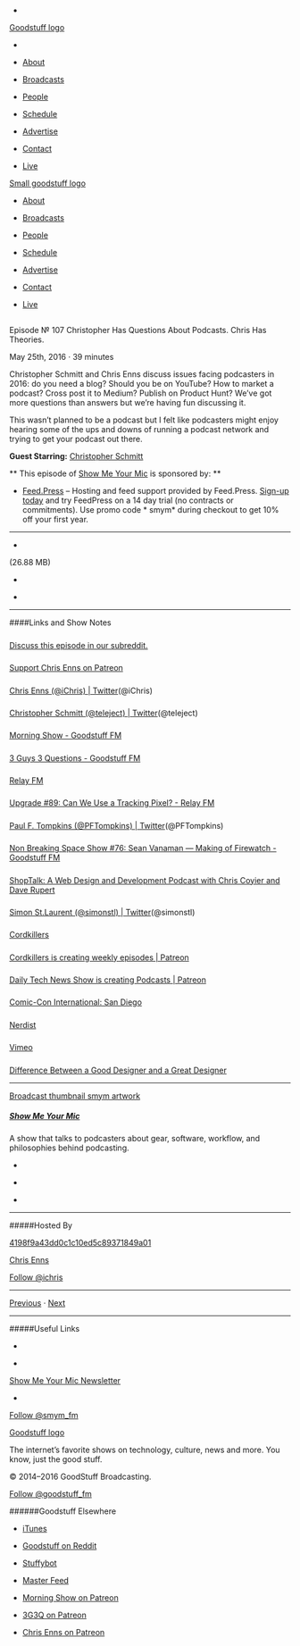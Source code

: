 

-
[Goodstuff logo](http://www.goodstuff.fm/)[](/assets/goodstuff_logo-17c1fe6f378352de5d7345f76152130b.svg)

-


-  [About](/about)

-  [Broadcasts](/broadcasts)

-  [People](/people)

-  [Schedule](/schedule)

-  [Advertise](/advertise)

-  [Contact](/contact)

-  [Live](/live)


[Small goodstuff logo](http://www.goodstuff.fm/)[](/assets/small_goodstuff_logo-bf032e72b9ec41494f4d90905f1ad619.svg)


-  [About](/about)

-  [Broadcasts](/broadcasts)

-  [People](/people)

-  [Schedule](/schedule)

-  [Advertise](/advertise)

-  [Contact](/contact)

-  [Live](/live)


##
Episode № 107
Christopher Has Questions About Podcasts. Chris Has Theories.


May 25th, 2016
&middot;
39
minutes


Christopher Schmitt and Chris Enns discuss issues facing podcasters in 2016: do you need a blog? Should you be on YouTube? How to market a podcast? Cross post it to Medium? Publish on Product Hunt? We&rsquo;ve got more questions than answers but we&rsquo;re having fun discussing it.


This wasn&rsquo;t planned to be a podcast but I felt like podcasters might enjoy hearing some of the ups and downs of running a podcast network and trying to get your podcast out there.


**Guest Starring:**
[Christopher Schmitt](/people/christopher-schmitt)


**
This episode of
[Show Me Your Mic](/smym)
is sponsored by:
**


-  [Feed.Press](http://feed.press/smym) – Hosting and feed support provided by Feed.Press.  [Sign-up today](http://feed.press/smym) and try FeedPress on a 14 day trial (no contracts or commitments). Use promo code * smym* during checkout to get 10% off your first year.


------------------------------


-
[](http://podcasts-1.feedpress.co/10590/smym-107.mp3)(26.88 MB)

-
[](http://twitter.com/intent/tweet?text=Show%20Me%20Your%20Mic%20%E2%84%96%20107%20on%20@goodstuff_fm%20-%20http://goodstuff.fm/smym/107)

-
[](http://www.facebook.com/sharer/sharer.php?u=http://goodstuff.fm/smym/107)


------------------------------


####Links and Show Notes

#####
[Discuss this episode in our subreddit.](https://www.reddit.com/r/Goodstuff_fm/comments/4l1v49/show_me_your_mic_107_christopher_has_questions/)


#####
[Support Chris Enns on Patreon](https://www.patreon.com/ichris?ty=h)


#####
[Chris Enns (@iChris) | Twitter](https://twitter.com/ichris)(@iChris)


#####
[Christopher Schmitt (@teleject) | Twitter](https://twitter.com/teleject)(@teleject)


#####
[Morning Show - Goodstuff FM](http://goodstuff.fm/morningshow)


#####
[3 Guys 3 Questions - Goodstuff FM](http://goodstuff.fm/3g3q)


#####
[Relay FM](https://www.relay.fm/)


#####
[Upgrade #89: Can We Use a Tracking Pixel? - Relay FM](https://www.relay.fm/upgrade/89)


#####
[Paul F. Tompkins (@PFTompkins) | Twitter](https://twitter.com/PFTompkins?ref_src=twsrc%5Egoogle%7Ctwcamp%5Eserp%7Ctwgr%5Eauthor)(@PFTompkins)


#####
[Non Breaking Space Show #76: Sean Vanaman — Making of Firewatch - Goodstuff FM](http://goodstuff.fm/nbsp/76)


#####
[ShopTalk: A Web Design and Development Podcast with Chris Coyier and Dave Rupert](http://shoptalkshow.com/)


#####
[Simon St.Laurent (@simonstl) | Twitter](https://twitter.com/simonstl?lang=en)(@simonstl)


#####
[Cordkillers](http://www.cordkillers.com/)


#####
[Cordkillers is creating weekly episodes | Patreon](https://www.patreon.com/cordkillers?alert=1&ty=h)


#####
[Daily Tech News Show is creating Podcasts | Patreon](https://www.patreon.com/dtns?ty=h)


#####
[Comic-Con International: San Diego](http://www.comic-con.org/)


#####
[Nerdist](http://nerdist.com/)


#####
[Vimeo](https://vimeo.com/home/myvideos)


#####
[Difference Between a Good Designer and a Great Designer](http://christopher.org/difference-between-a-good-designer-and-a-great-designer/)


------------------------------


[Broadcast thumbnail smym artwork](/smym)[](https://goodstuffs3.s3.amazonaws.com/uploads/broadcast/image/18/broadcast_thumbnail_smym_artwork.png)

##### [Show Me Your Mic](/smym)


A show that talks to podcasters about gear, software, workflow, and philosophies behind podcasting.

-
[](https://geo.itunes.apple.com/ca/podcast/show-me-your-mic/id602836998?mt=2&at=10l4Ki)

-
[](http://feeds.goodstuff.fm/smym)

-
[](mailto:chris+smym@goodstuff.fm?cc=sponsorship%40goodstuff.fm&subject=%5BGoodStuff%20FM%5D%20Sponsorship%20Inquiry%20for%20Show%20Me%20Your%20Mic)


------------------------------


#####Hosted By


[4198f9a43dd0c1c10ed5c89371849a01](/people/chris-enns)[](http://gravatar.com/avatar/4198f9a43dd0c1c10ed5c89371849a01.png?s=300&r=pg)

[Chris Enns](/people/chris-enns)


[Follow @ichris](https://twitter.com/ichris)


------------------------------


[Previous](/smym/106)
&middot;
[Next](/smym/108)


------------------------------


#####Useful Links

-
[](mailto:chris+smym@goodstuff.fm?subject=%5BGoodstuff%20FM%5D%20Feedback%20for%20Show%20Me%20Your%20Mic)

-
[Show Me Your Mic Newsletter](http://www.goodstuff.fm/smym/newsletter)


-
[Follow @smym_fm](https://twitter.com/smym_fm)


[Goodstuff logo](http://www.goodstuff.fm/)[](/assets/goodstuff_logo-17c1fe6f378352de5d7345f76152130b.svg)


The internet’s favorite shows on technology, culture, news and more. You know, just the good stuff.


&copy; 2014&ndash;2016 GoodStuff Broadcasting.

[Follow @goodstuff_fm](https://twitter.com/goodstufffm)


######Goodstuff Elsewhere

-  [iTunes](https://itunes.apple.com/us/artist/goodstuff-fm/id843385597?mt=2)

-  [Goodstuff on Reddit](https://www.reddit.com/r/Goodstuff_fm/)

-  [Stuffybot](http://stuffybot.goodstuff.fm)

-  [Master Feed](/master/feed)

-  [Morning Show on Patreon](https://www.patreon.com/morningshow)

-  [3G3Q on Patreon](https://www.patreon.com/3g3q)

-  [Chris Enns on Patreon](https://www.patreon.com/ichris)
